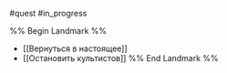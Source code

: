 #quest #in_progress

%% Begin Landmark %%

- [[Вернуться в настоящее]]
- [[Остановить культистов]]
%% End Landmark %%
